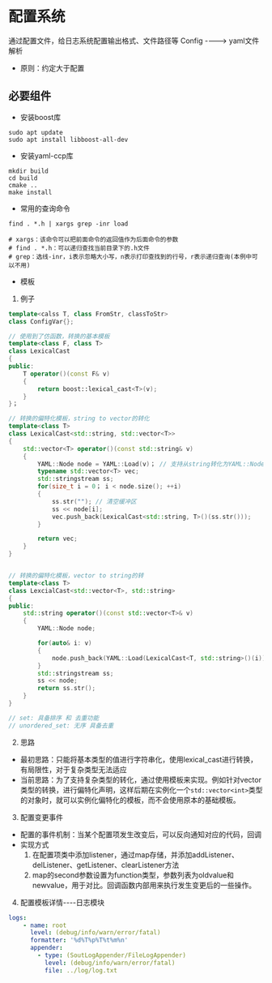 # 配置系统
通过配置文件，给日志系统配置输出格式、文件路径等
Config ---->  yaml文件解析

- 原则：约定大于配置

## 必要组件
- 安装boost库
```shell
sudo apt update
sudo apt install libboost-all-dev
```
- 安装yaml-ccp库
```shell
mkdir build
cd build
cmake ..
make install
```
- 常用的查询命令
```shell
find . *.h | xargs grep -inr load

# xargs：该命令可以把前面命令的返回值作为后面命令的参数
# find . *.h：可以递归查找当前目录下的.h文件
# grep：选线-inr，i表示忽略大小写，n表示打印查找到的行号，r表示递归查询(本例中可以不用)
```

- 模板

1. 例子
```c++
template<calss T, class FromStr, classToStr>
class ConfigVar{};

// 使用到了仿函数，转换的基本模板
template<class F, class T> 
class LexicalCast
{
public:
    T operator()(const F& v)
    {
        return boost::lexical_cast<T>(v);
    }
}；

// 转换的偏特化模板，string to vector的转化
template<class T>
class LexicalCast<std::string, std::vector<T>>
{
    std::vector<T> operator()(const std::string& v)
    {
        YAML::Node node = YAML::Load(v)； // 支持从string转化为YAML::Node类型
        typename std::vector<T> vec;
        std::stringstream ss;
        for(size_t i = 0； i < node.size(); ++i)
        {
            ss.str(""); // 清空缓冲区
            ss << node[i];
            vec.push_back(LexicalCast<std::string, T>()(ss.str()));
        }

        return vec;
    }
}


// 转换的偏特化模板，vector to string的转
template<class T>
class LexcialCast<std::vector<T>, std::string>
{
public:
    std::string operator()(const std::vector<T>& v)
    {
        YAML::Node node;

        for(auto& i: v)
        {
            node.push_back(YAML::Load(LexicalCast<T, std::string>()(i)));
        }
        std::stringstream ss;
        ss << node;
        return ss.str();
    }
}

// set: 具备排序 和 去重功能
// unordered_set: 无序 具备去重
```

2. 思路
- 最初思路：只能将基本类型的值进行字符串化，使用lexical_cast进行转换，有局限性，对于复杂类型无法适应
- 当前思路：为了支持复杂类型的转化，通过使用模板来实现。例如针对vector类型的转换，进行偏特化声明，这样后期在实例化一个```std::vector<int>```类型的对象时，就可以实例化偏特化的模板，而不会使用原本的基础模板。


3. 配置变更事件
- 配置的事件机制：当某个配置项发生改变后，可以反向通知对应的代码，回调
- 实现方式
    1. 在配置项类中添加listener，通过map存储，并添加addListener、delListener、getListener、clearListener方法
    2. map的second参数设置为function类型，参数列表为oldvalue和newvalue，用于对比。回调函数内部用来执行发生变更后的一些操作。

4. 配置模板详情----日志模块
```yaml
logs:
    - name: root
      level: (debug/info/warn/error/fatal)
      formatter: '%d%T%p%T%t%m%n'
      appender:
        - type: (SoutLogAppender/FileLogAppender)
          level: (debug/info/warn/error/fatal)
          file: ../log/log.txt
```